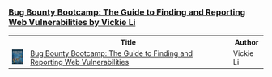 ### [Bug Bounty Bootcamp: The Guide to Finding and Reporting Web Vulnerabilities by Vickie Li](https://github.com/Apl223/Portfolio/tree/main/Cybersecurity/Books/BugBountyBootcamp)

<table>
    <tr>
        <th></th>
        <th>Title</th>
        <th>Author</th>
    </tr>
    <tr>
        <td><img width="32" src="./images/Bootcamp.png"></td>
        <td><a href="https://github.com/Apl223/Portfolio/tree/main/Cybersecurity/Books/BugBountyBootcamp"> Bug Bounty Bootcamp: The Guide to Finding and Reporting Web  Vulnerabilities </a></td>
        <td> Vickie Li</td>
    </tr>
